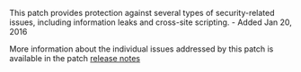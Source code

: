 This patch provides protection against several types of security-related issues, including information leaks and cross-site scripting. - Added Jan 20, 2016

More information about the individual issues addressed by this patch is available in the patch [release notes](http://merch.docs.magento.com/ce/user_guide/magento/release-notes-ce-1.9.2.3.html)

